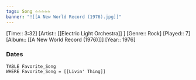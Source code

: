 ```yaml
---
tags: Song ⭐⭐⭐⭐⭐ 
banner: "![[A New World Record (1976).jpg]]"
---
```

[Time:: 3:32]
[Artist:: [[Electric Light Orchestra]] ]
[Genre:: Rock]
[Played:: 7]
[Album:: [[A New World Record (1976)]]]
[Year:: 1976]
### Dates
````dataview
TABLE Favorite_Song
WHERE Favorite_Song = [[Livin' Thing]]
````